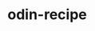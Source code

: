 # odin-recipe
<!--This will teach me how to make a basic webpage and expand my knowledge afterwards>